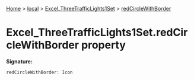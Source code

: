 [Home](./index) &gt; [local](local.md) &gt; [Excel\_ThreeTrafficLights1Set](local.excel_threetrafficlights1set.md) &gt; [redCircleWithBorder](local.excel_threetrafficlights1set.redcirclewithborder.md)

# Excel\_ThreeTrafficLights1Set.redCircleWithBorder property


**Signature:**
```javascript
redCircleWithBorder: Icon
```
